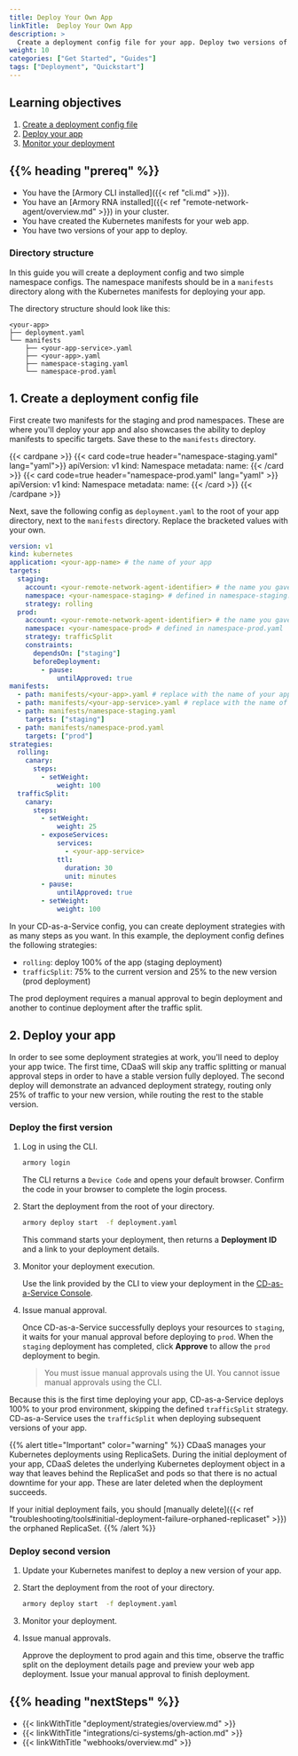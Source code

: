 ```yaml
---
title: Deploy Your Own App
linkTitle:  Deploy Your Own App
description: >
  Create a deployment config file for your app. Deploy two versions of your app to your Kubernetes cluster using Armory CD-as-a-Service.
weight: 10
categories: ["Get Started", "Guides"]
tags: ["Deployment", "Quickstart"]
---
```


## Learning objectives

1. [Create a deployment config file](#create-a-deployment-config-file)
2. [Deploy your app](#deploy-your-app)
3. [Monitor your deployment](#monitor-your-deployment)


## {{% heading "prereq" %}}

* You have the [Armory CLI installed]({{< ref "cli.md" >}}).
* You have an [Armory RNA installed]({{< ref "remote-network-agent/overview.md" >}}) in your cluster.
* You have created the Kubernetes manifests for your web app.
* You have two versions of your app to deploy.


### Directory structure

In this guide you will create a deployment config and two simple namespace configs. The namespace manifests should be in a `manifests` directory along with the Kubernetes manifests for deploying your app.

The directory structure should look like this:

```
<your-app>
├── deployment.yaml
└── manifests
    ├── <your-app-service>.yaml
    ├── <your-app>.yaml
    ├── namespace-staging.yaml
    └── namespace-prod.yaml
```



## 1. Create a deployment config file

First create two manifests for the staging and prod namespaces. These are where you'll deploy your app and also showcases the ability to deploy manifests to specific targets. Save these to the `manifests` directory.


{{< cardpane >}}
{{< card code=true header="namespace-staging.yaml" lang="yaml">}}
apiVersion: v1
kind: Namespace
metadata:
  name: <your-staging-namespace>
{{< /card >}}
{{< card code=true header="namespace-prod.yaml" lang="yaml" >}}
apiVersion: v1
kind: Namespace
metadata:
  name: <your-prod-namespace>
{{< /card >}}
{{< /cardpane >}}



Next, save the following config as `deployment.yaml` to the root of your app directory, next to the `manifests` directory. Replace the bracketed values with your own.


```yaml
version: v1
kind: kubernetes
application: <your-app-name> # the name of your app
targets:
  staging:  
    account: <your-remote-network-agent-identifier> # the name you gave the RNA when you installed it in your staging cluster
    namespace: <your-namespace-staging> # defined in namespace-staging.yaml
    strategy: rolling
  prod:
    account: <your-remote-network-agent-identifier> # the name you gave the RNA when you installed it in your prod cluster
    namespace: <your-namespace-prod> # defined in namespace-prod.yaml
    strategy: trafficSplit
    constraints:
      dependsOn: ["staging"]
      beforeDeployment:
        - pause:
            untilApproved: true
manifests:
  - path: manifests/<your-app>.yaml # replace with the name of your app manifest
  - path: manifests/<your-app-service>.yaml # replace with the name of your app service manifest
  - path: manifests/namespace-staging.yaml  
    targets: ["staging"]
  - path: manifests/namespace-prod.yaml
    targets: ["prod"]
strategies:
  rolling:
    canary:
      steps:
        - setWeight:
            weight: 100
  trafficSplit:
    canary:
      steps:
        - setWeight:
            weight: 25
        - exposeServices:
            services:
              - <your-app-service>
            ttl:
              duration: 30
              unit: minutes
        - pause:
            untilApproved: true
        - setWeight:
            weight: 100
```


In your CD-as-a-Service config, you can create deployment strategies with as many steps as you want. In this example, the deployment config defines the following strategies:

* `rolling`: deploy 100% of the app (staging deployment)
* `trafficSplit`: 75% to the current version and 25% to the new version (prod deployment)

The prod deployment requires a manual approval to begin deployment and another to continue deployment after the traffic split.

## 2. Deploy your app
In order to see some deployment strategies at work, you'll need to deploy your app twice. The first time, CDaaS will skip any traffic splitting or manual approval steps in order to have a stable version fully deployed. The second deploy will demonstrate an advanced deployment strategy, routing only 25% of traffic to your new version, while routing the rest to the stable version.

### Deploy the first version

1. Log in using the CLI.

   ```bash
   armory login
   ```

   The CLI returns a `Device Code` and opens your default browser.  Confirm the code in your browser to complete the login process.

2. Start the deployment from the root of your directory.

   ```bash
   armory deploy start  -f deployment.yaml
   ```

   This command starts your deployment, then returns a **Deployment ID** and a link to your deployment details. 

3. Monitor your deployment execution.

   Use the link provided by the CLI to view your deployment in the [CD-as-a-Service Console](https://console.cloud.armory.io/deployments). 

4. Issue manual approval.

   Once CD-as-a-Service successfully deploys your resources to `staging`, it waits for your manual approval before deploying to `prod`. When the `staging` deployment has completed, click **Approve** to allow the `prod` deployment to begin. 
   > You must issue manual approvals using the UI. You cannot issue manual approvals using the CLI.

  Because this is the first time deploying your app, CD-as-a-Service deploys 100% to your prod environment, skipping the defined `trafficSplit` strategy. CD-as-a-Service uses the `trafficSplit` when deploying subsequent versions of your app.

{{% alert title="Important" color="warning" %}}
CDaaS manages your Kubernetes deployments using ReplicaSets. During the initial deployment of your app, CDaaS deletes the underlying Kubernetes deployment object in a way that leaves behind the ReplicaSet and pods so that there is no actual downtime for your app. These are later deleted when the deployment succeeds.

If your initial deployment fails, you should [manually delete]({{< ref "troubleshooting/tools#initial-deployment-failure-orphaned-replicaset" >}}) the orphaned ReplicaSet.
{{% /alert %}}

### Deploy second version

1. Update your Kubernetes manifest to deploy a new version of your app. 
2. Start the deployment from the root of your directory.

   ```bash
   armory deploy start  -f deployment.yaml
   ```

3. Monitor your deployment.

4. Issue manual approvals.

   Approve the deployment to prod again and this time, observe the traffic split on the deployment details page and preview your web app deployment. Issue your manual approval to finish deployment.

## {{% heading "nextSteps" %}}

* {{< linkWithTitle "deployment/strategies/overview.md" >}}
* {{< linkWithTitle "integrations/ci-systems/gh-action.md" >}}
* {{< linkWithTitle "webhooks/overview.md" >}}


